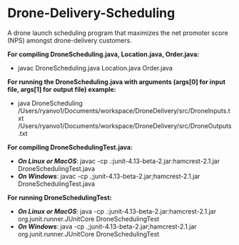 # Drone-Delivery-Scheduling

A drone launch scheduling program that maximizes the net promoter score (NPS) amongst drone-delivery customers.

**For compiling DroneScheduling.java, Location.java, Order.java:**
  - javac DroneScheduling.java Location.java Order.java

**For running the DroneScheduling.java with arguments (args[0] for input file, args[1] for output file) example:**
  - java DroneScheduling /Users/ryanvo1/Documents/workspace/DroneDelivery/src/DroneInputs.txt  /Users/ryanvo1/Documents/workspace/DroneDelivery/src/DroneOutputs.txt

**For compiling DroneSchedulingTest.java:**
  - **_On Linux or MacOS_**: javac -cp .:junit-4.13-beta-2.jar:hamcrest-2.1.jar DroneSchedulingTest.java
  - **_On Windows_**: javac -cp .;junit-4.13-beta-2.jar;hamcrest-2.1.jar DroneSchedulingTest.java

**For running DroneSchedulingTest:**
  - **_On Linux or MacOS_**: java -cp .:junit-4.13-beta-2.jar:hamcrest-2.1.jar org.junit.runner.JUnitCore DroneSchedulingTest
  - **_On Windows_**: java -cp .;junit-4.13-beta-2.jar;hamcrest-2.1.jar org.junit.runner.JUnitCore DroneSchedulingTest

